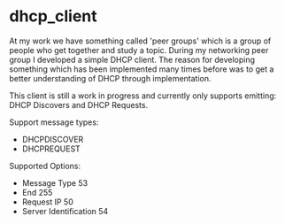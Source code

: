 # dhcp_client

At my work we have something called 'peer groups' which is a group of people who get together and study a topic. During my networking peer group I developed a simple DHCP client. The reason for developing something which has been implemented many times before was to get a better understanding of DHCP through implementation.

This client is still a work in progress and currently only supports emitting: DHCP Discovers and DHCP Requests.

Support message types:
* DHCPDISCOVER
* DHCPREQUEST

Supported Options:
* Message Type 53
* End 255
* Request IP 50
* Server Identification 54
